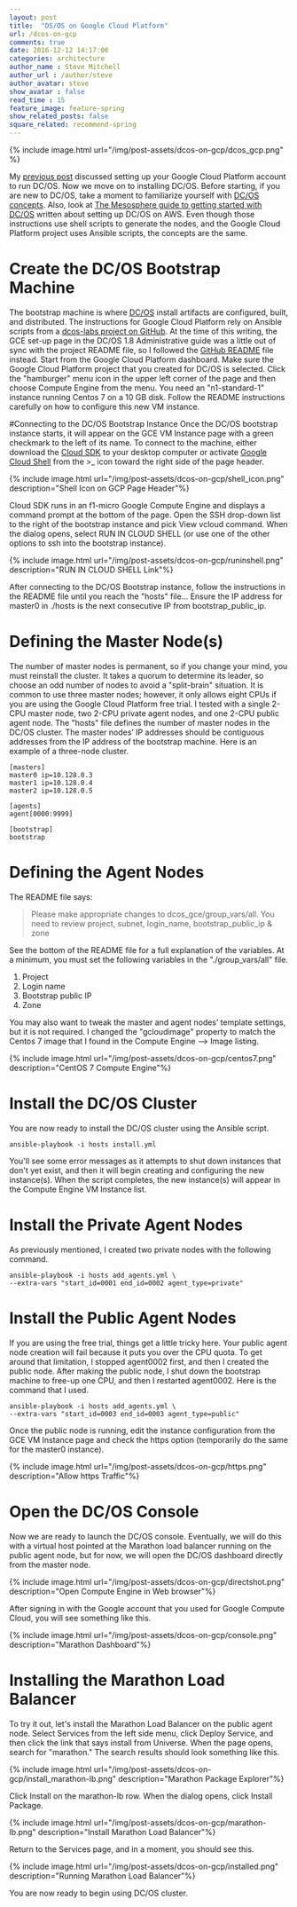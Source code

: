 ```yaml
---
layout: post
title:  "DS/OS on Google Cloud Platform"
url: /dcos-on-gcp
comments: true
date: 2016-12-12 14:17:00
categories: architecture
author_name : Steve Mitchell
author_url : /author/steve
author_avatar: steve
show_avatar : false
read_time : 15
feature_image: feature-spring
show_related_posts: false
square_related: recommend-spring
---
```

{% include image.html url="/img/post-assets/dcos-on-gcp/dcos_gcp.png" %}

My [previous post](https://exploringspatial.wordpress.com/2016/12/11/collaborating-on-google-cloud-platform/) discussed setting up your Google Cloud Platform account to run DC/OS. Now we move on to installing DC/OS. Before starting, if you are new to DC/OS, take a moment to familiarize yourself with [DC/OS concepts](https://docs.mesosphere.com/1.8/overview/concepts/). Also, look at [The Mesosphere guide to getting started with DC/OS](https://mesosphere.com/blog/2016/04/20/mesosphere-guide-getting-started-dcos/) written about setting up DC/OS on AWS. Even though those instructions use shell scripts to generate the nodes, and the Google Cloud Platform project uses Ansible scripts, the concepts are the same.

# Create the DC/OS Bootstrap Machine
The bootstrap machine is where [DC/OS](https://dcos.io/) install artifacts are configured, built, and distributed. The instructions for Google Cloud Platform rely on Ansible scripts from a [dcos-labs project on GitHub](https://github.com/dcos-labs/dcos-gce). At the time of this writing, the GCE set-up page in the DC/OS 1.8 Administrative guide was a little out of sync with the project README file, so I followed the [GitHub README](https://github.com/dcos-labs/dcos-gce/blob/master/README.md) file instead.
Start from the Google Cloud Platform dashboard. Make sure the Google Cloud Platform project that you created for DC/OS is selected. Click the "hamburger" menu icon in the upper left corner of the page and then choose Compute Engine from the menu. You need an "n1-standard-1" instance running Centos 7 on a 10 GB disk. Follow the README instructions carefully on how to configure this new VM instance.

#Connecting to the DC/OS Bootstrap Instance
Once the DC/OS bootstrap instance starts, it will appear on the GCE VM Instance page with a green checkmark to the left of its name. To connect to the machine, either download the [Cloud SDK](https://cloud.google.com/sdk/) to your desktop computer or activate [Google Cloud Shell](https://cloud.google.com/shell/docs/starting-cloud-shell) from the >_  icon toward the right side of the page header.

{% include image.html url="/img/post-assets/dcos-on-gcp/shell_icon.png" description="Shell Icon on GCP Page Header"%}

Cloud SDK runs in an f1-micro Google Compute Engine and displays a command prompt at the bottom of the page. Open the SSH drop-down list to the right of the bootstrap instance and pick View vcloud command. When the dialog opens, select RUN IN CLOUD SHELL (or use one of the other options to ssh into the bootstrap instance).

{% include image.html url="/img/post-assets/dcos-on-gcp/runinshell.png" description="RUN IN CLOUD SHELL Link"%}

After connecting to the DC/OS Bootstrap instance, follow the instructions in the README file until you reach the "hosts" file...
Ensure the IP address for master0 in ./hosts is the next consecutive IP from bootstrap_public_ip.
# Defining the Master Node(s)
The number of master nodes is permanent, so if you change your mind, you must reinstall the cluster. It takes a quorum to determine its leader, so choose an odd number of nodes to avoid a "split-brain" situation.
It is common to use three master nodes; however, it only allows eight CPUs if you are using the Google Cloud Platform free trial. I tested with a single 2-CPU master node, two 2-CPU private agent nodes, and one 2-CPU public agent node.
The "hosts" file defines the number of master nodes in the DC/OS cluster. The master nodes’ IP addresses should be contiguous addresses from the IP address of the bootstrap machine. Here is an example of a three-node cluster.

```shell
[masters]
master0 ip=10.128.0.3
master1 ip=10.128.0.4
master2 ip=10.128.0.5
 
[agents]
agent[0000:9999]
 
[bootstrap]
bootstrap
```
 
# Defining the Agent Nodes
The README file says:

> Please make appropriate changes to dcos_gce/group_vars/all. You need to review project, subnet, login_name, bootstrap_public_ip & zone

See the bottom of the README file for a full explanation of the variables. At a minimum, you must set the following variables in the "./group_vars/all" file.

1. Project
1. Login name
1. Bootstrap public IP
1. Zone

You may also want to tweak the master and agent nodes’ template settings, but it is not required. I changed the "gcloudimage" property to match the Centos 7 image that I found in the Compute Engine --> Image listing.

{% include image.html url="/img/post-assets/dcos-on-gcp/centos7.png" description="CentOS 7 Compute Engine"%}

# Install the DC/OS Cluster
You are now ready to install the DC/OS cluster using the Ansible script.

```shell
ansible-playbook -i hosts install.yml
```

You'll see some error messages as it attempts to shut down instances that don't yet exist, and then it will begin creating and configuring the new instance(s). When the script completes, the new instance(s) will appear in the Compute Engine VM Instance list.

# Install the Private Agent Nodes
As previously mentioned, I created two private nodes with the following command.

```shell
ansible-playbook -i hosts add_agents.yml \
--extra-vars "start_id=0001 end_id=0002 agent_type=private"
```

# Install the Public Agent Nodes
If you are using the free trial, things get a little tricky here. Your public agent node creation will fail because it puts you over the CPU quota. To get around that limitation, I stopped agent0002 first, and then I created the public node. After making the public node, I shut down the bootstrap machine to free-up one CPU, and then I restarted agent0002. Here is the command that I used.

```shell
ansible-playbook -i hosts add_agents.yml \
--extra-vars "start_id=0003 end_id=0003 agent_type=public"
```

Once the public node is running, edit the instance configuration from the GCE VM Instance page and check the https option (temporarily do the same for the master0 instance).

{% include image.html url="/img/post-assets/dcos-on-gcp/https.png" description="Allow https Traffic"%}

# Open the DC/OS Console
Now we are ready to launch the DC/OS console. Eventually, we will do this with a virtual host pointed at the Marathon load balancer running on the public agent node, but for now, we will open the DC/OS dashboard directly from the master node.

{% include image.html url="/img/post-assets/dcos-on-gcp/directshot.png" description="Open Compute Engine in Web browser"%}

After signing in with the Google account that you used for Google Compute Cloud, you will see something like this.

{% include image.html url="/img/post-assets/dcos-on-gcp/console.png" description="Marathon Dashboard"%}

# Installing the Marathon Load Balancer
To try it out, let's install the Marathon Load Balancer on the public agent node. Select Services from the left side menu, click Deploy Service, and then click the link that says install from Universe. When the page opens, search for "marathon." The search results should look something like this.

{% include image.html url="/img/post-assets/dcos-on-gcp/install_marathon-lb.png" description="Marathon Package Explorer"%}

Click Install on the marathon-lb row. When the dialog opens, click Install Package.

{% include image.html url="/img/post-assets/dcos-on-gcp/marathon-lb.png" description="Install Marathon Load Balancer"%}

Return to the Services page, and in a moment, you should see this.

{% include image.html url="/img/post-assets/dcos-on-gcp/installed.png" description="Running Marathon Load Balancer"%}

You are now ready to begin using DC/OS cluster.
